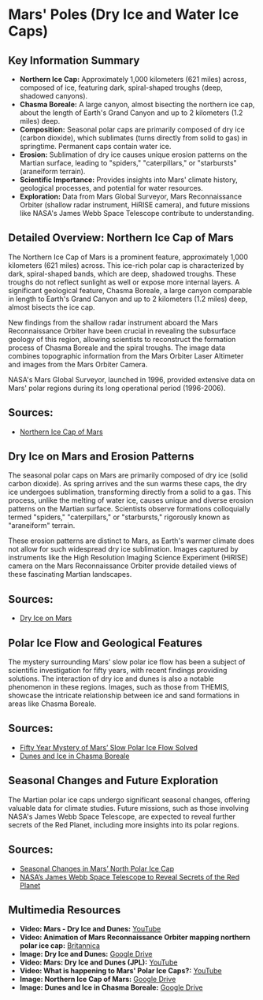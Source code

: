 # Mars' Poles (Dry Ice and Water Ice Caps)

## Key Information Summary

*   **Northern Ice Cap:** Approximately 1,000 kilometers (621 miles) across, composed of ice, featuring dark, spiral-shaped troughs (deep, shadowed canyons).
*   **Chasma Boreale:** A large canyon, almost bisecting the northern ice cap, about the length of Earth's Grand Canyon and up to 2 kilometers (1.2 miles) deep.
*   **Composition:** Seasonal polar caps are primarily composed of dry ice (carbon dioxide), which sublimates (turns directly from solid to gas) in springtime. Permanent caps contain water ice.
*   **Erosion:** Sublimation of dry ice causes unique erosion patterns on the Martian surface, leading to "spiders," "caterpillars," or "starbursts" (araneiform terrain).
*   **Scientific Importance:** Provides insights into Mars' climate history, geological processes, and potential for water resources.
*   **Exploration:** Data from Mars Global Surveyor, Mars Reconnaissance Orbiter (shallow radar instrument, HiRISE camera), and future missions like NASA's James Webb Space Telescope contribute to understanding.

## Detailed Overview: Northern Ice Cap of Mars

The Northern Ice Cap of Mars is a prominent feature, approximately 1,000 kilometers (621 miles) across. This ice-rich polar cap is characterized by dark, spiral-shaped bands, which are deep, shadowed troughs. These troughs do not reflect sunlight as well or expose more internal layers. A significant geological feature, Chasma Boreale, a large canyon comparable in length to Earth's Grand Canyon and up to 2 kilometers (1.2 miles) deep, almost bisects the ice cap.

New findings from the shallow radar instrument aboard the Mars Reconnaissance Orbiter have been crucial in revealing the subsurface geology of this region, allowing scientists to reconstruct the formation process of Chasma Boreale and the spiral troughs. The image data combines topographic information from the Mars Orbiter Laser Altimeter and images from the Mars Orbiter Camera.

NASA's Mars Global Surveyor, launched in 1996, provided extensive data on Mars' polar regions during its long operational period (1996-2006).

## Sources:
*   [Northern Ice Cap of Mars](https://science.nasa.gov/resource/northern-ice-cap-of-mars)

## Dry Ice on Mars and Erosion Patterns

The seasonal polar caps on Mars are primarily composed of dry ice (solid carbon dioxide). As spring arrives and the sun warms these caps, the dry ice undergoes sublimation, transforming directly from a solid to a gas. This process, unlike the melting of water ice, causes unique and diverse erosion patterns on the Martian surface. Scientists observe formations colloquially termed "spiders," "caterpillars," or "starbursts," rigorously known as "araneiform" terrain.

These erosion patterns are distinct to Mars, as Earth's warmer climate does not allow for such widespread dry ice sublimation. Images captured by instruments like the High Resolution Imaging Science Experiment (HiRISE) camera on the Mars Reconnaissance Orbiter provide detailed views of these fascinating Martian landscapes.

## Sources:
*   [Dry Ice on Mars](https://science.nasa.gov/resource/dry-ice-on-mars)

## Polar Ice Flow and Geological Features

The mystery surrounding Mars' slow polar ice flow has been a subject of scientific investigation for fifty years, with recent findings providing solutions. The interaction of dry ice and dunes is also a notable phenomenon in these regions. Images, such as those from THEMIS, showcase the intricate relationship between ice and sand formations in areas like Chasma Boreale.

## Sources:
*   [Fifty Year Mystery of Mars’ Slow Polar Ice Flow Solved](https://www.psi.edu/blog/fifty-year-mystery-of-mars-slow-polar-ice-flow-solved)
*   [Dunes and Ice in Chasma Boreale](https://themis.asu.edu/feature/19)

## Seasonal Changes and Future Exploration

The Martian polar ice caps undergo significant seasonal changes, offering valuable data for climate studies. Future missions, such as those involving NASA's James Webb Space Telescope, are expected to reveal further secrets of the Red Planet, including more insights into its polar regions.

## Sources:
*   [Seasonal Changes in Mars’ North Polar Ice Cap](https://science.nasa.gov/asset/hubble/seasonal-changes-in-mars-north-polar-ice-cap)
*   [NASA’s James Webb Space Telescope to Reveal Secrets of the Red Planet](https://science.nasa.gov/missions/webb/nasas-james-webb-space-telescope-to-reveal-secrets-of-the-red-planet/)

## Multimedia Resources

*   **Video: Mars - Dry Ice and Dunes:** [YouTube](https://www.youtube.com/watch?v=yzu5Mai8wVk)
*   **Video: Animation of Mars Reconnaissance Orbiter mapping northern polar ice cap:** [Britannica](https://www.britannica.com/video/Computer-animation-radar-inside-polar-ice-cap/-155715)
*   **Image: Dry Ice and Dunes:** [Google Drive](https://drive.google.com/file/d/1AQlTbFL9JfaiZfuOj-TADSJZBpBaruuo/view?usp=drive_link)
*   **Video: Mars: Dry Ice and Dunes (JPL):** [YouTube](https://www.youtube.com/watch?time_continue=20&v=Hc_o5PF17yY&source_ve_path=MjM4NTE)
*   **Video: What is happening to Mars' Polar Ice Caps?:** [YouTube](https://www.youtube.com/watch?v=iEYtUye2IJI)
*   **Image: Northern Ice Cap of Mars:** [Google Drive](https://drive.google.com/file/d/1QQDWovPorlrS3-G-MVOIXFD1IArBMNTw/view?usp=drive_link)
*   **Image: Dunes and Ice in Chasma Boreale:** [Google Drive](https://drive.google.com/file/d/1cOCmQu2d4NOXXf-Sxu_jct45Dy233iv_/view?usp=drive_link)
